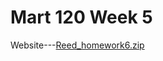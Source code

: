 # Mart 120 Week 5
Website---[Reed_homework6.zip](https://github.com/JacobReed27/Mart-120/files/8149688/Reed_homework6.zip)
